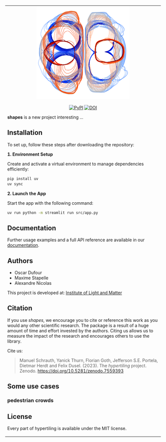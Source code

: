<table  align="center"><td align="center" width="9999">

<img src="./docs/source/_static/README/art_light.png" align="center" width="300" alt="project icon">

</td>
<tr>
<td align="left" width="9999" >

<div align="center">

[![PyPI](https://img.shields.io/pypi/v/hypertiling)](https://pypi.org/project/hypertiling/)
[![DOI](https://zenodo.org/badge/DOI/10.5281/zenodo.7559393.svg)](https://doi.org/10.5281/zenodo.7559393)

</div>

**shapes** is a new project interesting ...

## Installation

To set up, follow these steps after downloading the repository:

**1. Environment Setup**

Create and activate a virtual environment to manage dependencies efficiently:

```bash
pip install uv
uv sync
```

**2. Launch the App**

Start the app with the following command:

```bash
uv run python -m streamlit run src/app.py
```


## Documentation

Further usage examples and a full API reference are available in our [documentation](https://gitpages.physik.uni-wuerzburg.de/hypertiling/hyperweb/doc/examples/quickstart.html).

## Authors

* Oscar Dufour
* Maxime Stapelle
* Alexandre Nicolas

This project is developed at:
[Institute of Light and Matter](https://ilm.univ-lyon1.fr/)

## Citation

If you use _shapes_, we encourage you to cite or reference this work as you would any other scientific research. The package is a result of a huge amount of time and effort invested by the authors. Citing us allows us to measure the impact of the research and encourages others to use the library.

Cite us:

> Manuel Schrauth, Yanick Thurn, Florian Goth, Jefferson S.E. Portela, Dietmar Herdt and Felix Dusel. (2023). The _hypertiling_ project. Zenodo. https://doi.org/10.5281/zenodo.7559393

## Some use cases

### pedestrian crowds


## License
Every part of hypertiling is available under the MIT license.




